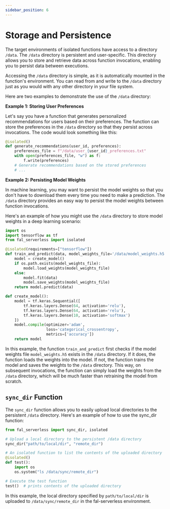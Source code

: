 ```yaml
---
sidebar_position: 6
---
```


# Storage and Persistence

The target environments of isolated functions have access to a directory `/data`. The `/data` directory is persistent and user-specific. This directory allows you to store and retrieve data across function invocations, enabling you to persist data between executions.

Accessing the `/data` directory is simple, as it is automatically mounted in the function's environment. You can read from and write to the `/data` directory just as you would with any other directory in your file system.

Here are two examples to demonstrate the use of the `/data` directory:

**Example 1: Storing User Preferences**

Let's say you have a function that generates personalized recommendations for users based on their preferences. The function can store the preferences in the `/data` directory so that they persist across invocations. The code would look something like this:

```python
@isolated()
def generate_recommendations(user_id, preferences):
    preferences_file = f"/data/user_{user_id}_preferences.txt"
    with open(preferences_file, "w") as f:
        f.write(preferences)
    # Generate recommendations based on the stored preferences
    # ...
```

**Example 2: Persisting Model Weights**

In machine learning, you may want to persist the model weights so that you don't have to download them every time you need to make a prediction. The `/data` directory provides an easy way to persist the model weights between function invocations.

Here's an example of how you might use the `/data` directory to store model weights in a deep learning scenario:

```python
import os
import tensorflow as tf
from fal_serverless import isolated

@isolated(requirements=["tensorflow"])
def train_and_predict(data, model_weights_file='/data/model_weights.h5'):
    model = create_model()
    if os.path.exists(model_weights_file):
        model.load_weights(model_weights_file)
    else:
        model.fit(data)
        model.save_weights(model_weights_file)
    return model.predict(data)

def create_model():
    model = tf.keras.Sequential([
        tf.keras.layers.Dense(64, activation='relu'),
        tf.keras.layers.Dense(64, activation='relu'),
        tf.keras.layers.Dense(10, activation='softmax')
    ])
    model.compile(optimizer='adam',
                  loss='categorical_crossentropy',
                  metrics=['accuracy'])
    return model
```

In this example, the function `train_and_predict` first checks if the model weights file `model_weights.h5` exists in the `/data` directory. If it does, the function loads the weights into the model. If not, the function trains the model and saves the weights to the `/data` directory. This way, on subsequent invocations, the function can simply load the weights from the `/data` directory, which will be much faster than retraining the model from scratch.

## `sync_dir` Function

The `sync_dir` function allows you to easily upload local directories to the persistent `/data` directory. Here's an example of how to use the sync_dir function:

```python
from fal_serverless import sync_dir, isolated

# Upload a local directory to the persistent /data directory
sync_dir("path/to/local/dir", "remote_dir")

# An isolated function to list the contents of the uploaded directory
@isolated()
def test():
    import os
    os.system("ls /data/sync/remote_dir")

# Execute the test function
test()  # prints contents of the uploaded directory
```

In this example, the local directory specified by `path/to/local/dir` is uploaded to `/data/sync/remote_dir` in the fal-serverless environment.
